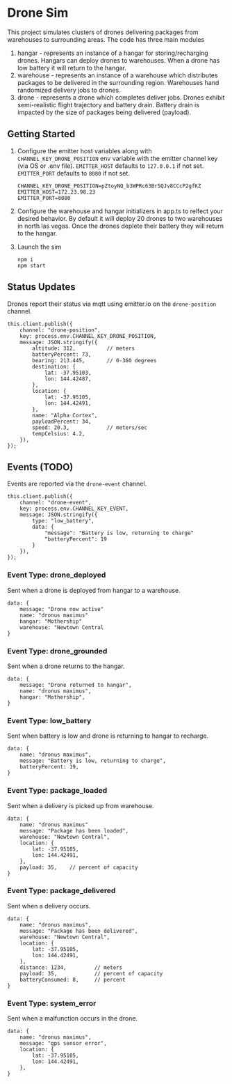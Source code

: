 # Drone Sim

This project simulates clusters of drones delivering packages from warehouses to surrounding areas.  The code has three main modules
1. hangar - represents an instance of a hangar for storing/recharging drones.  Hangars can deploy drones to warehouses.  When a drone has low battery it will return to the hangar.
2. warehouse - represents an instance of a warehouse which distributes packages to be delivered in the surrounding region.  Warehouses hand randomized delivery jobs to drones.
3. drone - represents a drone which completes deliver jobs.  Drones exhibit semi-realistic flight trajectory and battery drain.  Battery drain is impacted by the size of packages being delivered (payload).

## Getting Started
1. Configure the emitter host variables along with `CHANNEL_KEY_DRONE_POSITION` env variable with the emitter channel key (via OS or .env file).  `EMITTER_HOST` defaults to `127.0.0.1` if not set.  `EMITTER_PORT` defaults to `8080` if not set.
    ```
    CHANNEL_KEY_DRONE_POSITION=pZtoyNQ_b3WPRc63Br5QJv8CCcP2gfKZ
    EMITTER_HOST=172.23.98.23
    EMITTER_PORT=8080
    ```

1. Configure the warehouse and hangar initializers in app.ts to relfect your desired behavior.  By default it will deploy 20 drones to two warehouses in north las vegas.  Once the drones deplete their battery they will return to the hangar.
1. Launch the sim
    ```
    npm i
    npm start
    ```


## Status Updates
Drones report their status via mqtt using emitter.io on the `drone-position` channel. 

```
this.client.publish({
    channel: "drone-position",
    key: process.env.CHANNEL_KEY_DRONE_POSITION,
    message: JSON.stringify({
        altitude: 312,          // meters
        batteryPercent: 73,
        bearing: 213.445,       // 0-360 degrees
        destination: {
            lat: -37.95103,
            lon: 144.42487,
        },
        location: {
            lat: -37.95105,
            lon: 144.42491,
        },
        name: "Alpha Cortex",
        payloadPercent: 34,
        speed: 20.3,            // meters/sec
        tempCelsius: 4.2,
    }),
});
```

## Events (TODO)

Events are reported via the `drone-event` channel.

```
this.client.publish({
    channel: "drone-event",
    key: process.env.CHANNEL_KEY_EVENT,
    message: JSON.stringify({
        type: "low_battery",
        data: {
            "message": "Battery is low, returning to charge"
            "batteryPercent": 19
        }
    }),
});
```

### Event Type: drone_deployed
Sent when a drone is deployed from hangar to a warehouse.

```
data: {
    message: "Drone now active"
    name: "dronus maximus"
    hangar: "Mothership"
    warehouse: "Newtown Central
}
```

### Event Type: drone_grounded
Sent when a drone returns to the hangar.

```
data: {
    message: "Drone returned to hangar",
    name: "dronus maximus",
    hangar: "Mothership",
}
```

### Event Type: low_battery
Sent when battery is low and drone is returning to hangar to recharge.

```
data: {
    name: "dronus maximus",
    message: "Battery is low, returning to charge",
    batteryPercent: 19,
}
```

### Event Type: package_loaded
Sent when a delivery is picked up from warehouse.

```
data: {
    name: "dronus maximus"
    message: "Package has been loaded",
    warehouse: "Newtown Central",
    location: {
        lat: -37.95105,
        lon: 144.42491,
    },
    payload: 35,    // percent of capacity
}
```

### Event Type: package_delivered
Sent when a delivery occurs.

```
data: {
    name: "dronus maximus",
    message: "Package has been delivered",
    warehouse: "Newtown Central",
    location: {
        lat: -37.95105,
        lon: 144.42491,
    },
    distance: 1234,         // meters
    payload: 35,            // percent of capacity
    batteryConsumed: 8,     // percent
}
```

### Event Type: system_error
Sent when a malfunction occurs in the drone.

```
data: {
    name: "dronus maximus",
    message: "gps sensor error",
    location: {
        lat: -37.95105,
        lon: 144.42491,
    },
}
```